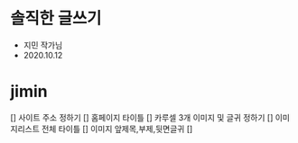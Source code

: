 # 솔직한 글쓰기

- 지민 작가님
- 2020.10.12

# jimin
[] 사이트 주소 정하기
[] 홈페이지 타이틀
[] 카루셀 3개 이미지 및 글귀 정하기
[] 이미지리스트 전체 타이틀
[] 이미지 앞제목,부제,뒷면글귀
[] 
